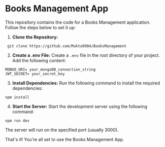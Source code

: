 # Books Management App

This repository contains the code for a Books Management application. Follow the steps below to set it up:

1. **Clone the Repository:**

```
 git clone https://github.com/Mukta9904/BooksManagement 
```


2. **Create a .env File:**
 Create a `.env` file in the root directory of your project. Add the following content:
 
```
MONGO_URI= your_mongoDB_connection_string 
JWT_SECRET= your_secret_key
```

3. **Install Dependencies:**
Run the following command to install the required dependencies:
```
npm install
```

4. **Start the Server:**
Start the development server using the following command:
```
npm run dev
```
The server will run on the specified port (usually 3000).

That's it! You're all set to use the Books Management App. 
